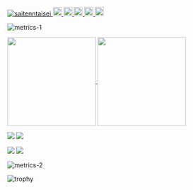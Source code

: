 <p align="left">
  <a href="https://github.com/saitenntaisei/saitenntaisei/">
    <img src="https://komarev.com/ghpvc/?username=saitenntaisei" alt="saitenntaisei" />
  </a>
  <a href="http://twitter.com/sort_reverse">
    <img height="20" src="https://img.shields.io/twitter/follow/sort_reverse?label=Twitter&logo=twitter&style=flat" />
  </a>
  <a href="https://github.com/saitenntaisei">
    <img height="20" src="https://img.shields.io/github/followers/saitenntaisei?label=follow&logo=github&style=flat" />
  </a>

  <a href="https://stackoverflow.com/users/10370282/ranger">
    <img height="20" src="https://img.shields.io/stackexchange/stackoverflow/r/10370282?label=StackOverflow&logo=stack-overflow&style=flat" />
  </a>
  <a href="http://qiita.com/saitenn">
    <img height="20" src="https://qiita-badge.apiapi.app/s/saitenn/posts.svg" />
  </a>
  <a href="https://qiita.com/saitenn">
    <img height="20" src="https://qiita-badge.apiapi.app/s/saitenn/contributions.svg" />
  </a>
</p>

![metrics-1](https://raw.githubusercontent.com/gist/saitenntaisei/d8ed9bd1aa4db916a52f79c465a39af8/raw/7eb8d29cd7dd7a3570cd936589c07a5e5fd07283/metrics-1.svg)


<a href="https://github.com/anuraghazra/github-readme-stats">
  <img height=200 align="center" src="https://github-readme-stats-tau-umber-57.vercel.app/api?username=saitenntaisei&show_icons=true&theme=radical&rank_icon=percentil" />
</a>
<a href="https://github.com/anuraghazra/convoychat">
  <img height=200 align="center" src="https://github-readme-stats-tau-umber-57.vercel.app/api/top-langs?username=saitenntaisei&layout=compact&langs_count=8&card_width=320&theme=radical" />
</a>

![](http://github-profile-summary-cards.vercel.app/api/cards/most-commit-language?username=saitenntaisei&theme=dracula)
![](http://github-profile-summary-cards.vercel.app/api/cards/repos-per-language?username=saitenntaisei&theme=dracula)

![](http://github-profile-summary-cards.vercel.app/api/cards/profile-details?username=saitenntaisei&theme=dracula)
![](http://github-profile-summary-cards.vercel.app/api/cards/productive-time?username=saitenntaisei&theme=dracula&utcOffset=9)



![metrics-2](https://raw.githubusercontent.com/gist/saitenntaisei/d8ed9bd1aa4db916a52f79c465a39af8/raw/7eb8d29cd7dd7a3570cd936589c07a5e5fd07283/metrics-2.svg)

![trophy](https://github-profile-trophy.vercel.app/?username=saitenntaisei&theme=dracula)

